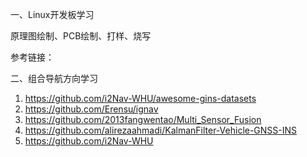 一、Linux开发板学习

原理图绘制、PCB绘制、打样、烧写

参考链接：

二、组合导航方向学习

1) https://github.com/i2Nav-WHU/awesome-gins-datasets
2) https://github.com/Erensu/ignav
3) https://github.com/2013fangwentao/Multi_Sensor_Fusion
4) https://github.com/alirezaahmadi/KalmanFilter-Vehicle-GNSS-INS
5) https://github.com/i2Nav-WHU

